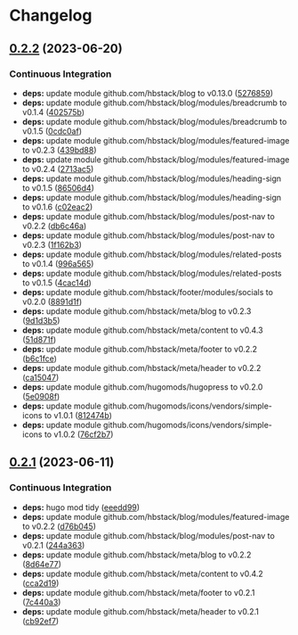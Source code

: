 # Changelog

## [0.2.2](https://github.com/hbstack/meta/compare/standard/v0.2.1...standard/v0.2.2) (2023-06-20)


### Continuous Integration

* **deps:** update module github.com/hbstack/blog to v0.13.0 ([5276859](https://github.com/hbstack/meta/commit/5276859a9eb8b3fe08e3520654c4e74f71287469))
* **deps:** update module github.com/hbstack/blog/modules/breadcrumb to v0.1.4 ([402575b](https://github.com/hbstack/meta/commit/402575b12f4ca34f3782a5d734f6e50397a19153))
* **deps:** update module github.com/hbstack/blog/modules/breadcrumb to v0.1.5 ([0cdc0af](https://github.com/hbstack/meta/commit/0cdc0afef4e5c2d599b1d6f2465c1dde04ca5334))
* **deps:** update module github.com/hbstack/blog/modules/featured-image to v0.2.3 ([439bd88](https://github.com/hbstack/meta/commit/439bd88c2d1eb032bf58bd4d84dd8f00b015ac05))
* **deps:** update module github.com/hbstack/blog/modules/featured-image to v0.2.4 ([2713ac5](https://github.com/hbstack/meta/commit/2713ac54affa05172194376937ef81591ba59c92))
* **deps:** update module github.com/hbstack/blog/modules/heading-sign to v0.1.5 ([86506d4](https://github.com/hbstack/meta/commit/86506d4418f09d158d836c060e3c8a40166753a4))
* **deps:** update module github.com/hbstack/blog/modules/heading-sign to v0.1.6 ([c02eac2](https://github.com/hbstack/meta/commit/c02eac21439b0d21952b78e3a852bcf61fe3a05e))
* **deps:** update module github.com/hbstack/blog/modules/post-nav to v0.2.2 ([db6c46a](https://github.com/hbstack/meta/commit/db6c46a6e620793e78b6638753cadbef8383e132))
* **deps:** update module github.com/hbstack/blog/modules/post-nav to v0.2.3 ([1f162b3](https://github.com/hbstack/meta/commit/1f162b35380764deb1402d6f102e893905c5c5d5))
* **deps:** update module github.com/hbstack/blog/modules/related-posts to v0.1.4 ([996a565](https://github.com/hbstack/meta/commit/996a5651c6e66c1f0b5ec715289dee9f8e445283))
* **deps:** update module github.com/hbstack/blog/modules/related-posts to v0.1.5 ([4cac14d](https://github.com/hbstack/meta/commit/4cac14da4e2e295a61905b9f7f48f03aa6e948c1))
* **deps:** update module github.com/hbstack/footer/modules/socials to v0.2.0 ([8891d1f](https://github.com/hbstack/meta/commit/8891d1f84ff6c37a408b873959b44a6b78f5e46e))
* **deps:** update module github.com/hbstack/meta/blog to v0.2.3 ([9d1d3b5](https://github.com/hbstack/meta/commit/9d1d3b5857f0fd0485848f5fc07a86c1589aea6b))
* **deps:** update module github.com/hbstack/meta/content to v0.4.3 ([51d871f](https://github.com/hbstack/meta/commit/51d871f7685b5f0f34de189b53deab599183fb48))
* **deps:** update module github.com/hbstack/meta/footer to v0.2.2 ([b6c1fce](https://github.com/hbstack/meta/commit/b6c1fce3d3d08791ffdd283e26341da005460137))
* **deps:** update module github.com/hbstack/meta/header to v0.2.2 ([ca15047](https://github.com/hbstack/meta/commit/ca15047f7557160034b1ed56e46283f52fc823a6))
* **deps:** update module github.com/hugomods/hugopress to v0.2.0 ([5e0908f](https://github.com/hbstack/meta/commit/5e0908fb04e56b9c6c4a8b65ac9faa4a25a9b034))
* **deps:** update module github.com/hugomods/icons/vendors/simple-icons to v1.0.1 ([812474b](https://github.com/hbstack/meta/commit/812474bb937bda70ca8ddb9a1e66b176a767f717))
* **deps:** update module github.com/hugomods/icons/vendors/simple-icons to v1.0.2 ([76cf2b7](https://github.com/hbstack/meta/commit/76cf2b7adb18196a08e2502747789ec3748d6f2e))

## [0.2.1](https://github.com/hbstack/meta/compare/standard/v0.2.0...standard/v0.2.1) (2023-06-11)


### Continuous Integration

* **deps:** hugo mod tidy ([eeedd99](https://github.com/hbstack/meta/commit/eeedd9931c9a5169d5e0845036b802400b46fc51))
* **deps:** update module github.com/hbstack/blog/modules/featured-image to v0.2.2 ([d76b045](https://github.com/hbstack/meta/commit/d76b04575c268acc069108aff192495483ce65d6))
* **deps:** update module github.com/hbstack/blog/modules/post-nav to v0.2.1 ([244a363](https://github.com/hbstack/meta/commit/244a363145094e596010ac5c4f46240070d39551))
* **deps:** update module github.com/hbstack/meta/blog to v0.2.2 ([8d64e77](https://github.com/hbstack/meta/commit/8d64e7758253ed1e7014c74b638e8bcd0493a02c))
* **deps:** update module github.com/hbstack/meta/content to v0.4.2 ([cca2d19](https://github.com/hbstack/meta/commit/cca2d1948d388cb61a92756a5666514a5d96c204))
* **deps:** update module github.com/hbstack/meta/footer to v0.2.1 ([7c440a3](https://github.com/hbstack/meta/commit/7c440a3813d70126106a36fb38f8ed9d84f79fb9))
* **deps:** update module github.com/hbstack/meta/header to v0.2.1 ([cb92ef7](https://github.com/hbstack/meta/commit/cb92ef78e7bc1c078bb3712f615fd7dc2f3a67f3))
